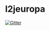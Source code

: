 # l2jeuropa

[![Gitter](https://badges.gitter.im/Join%20Chat.svg)](https://gitter.im/RedonZC/l2jeuropa?utm_source=badge&utm_medium=badge&utm_campaign=pr-badge&utm_content=badge)